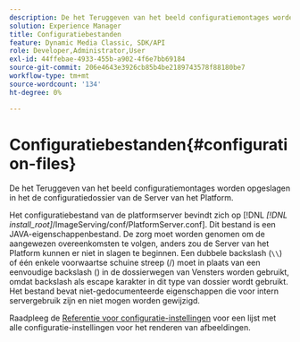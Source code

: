 ```yaml
---
description: De het Teruggeven van het beeld configuratiemontages worden opgeslagen in het de configuratiedossier van de Server van het Platform.
solution: Experience Manager
title: Configuratiebestanden
feature: Dynamic Media Classic, SDK/API
role: Developer,Administrator,User
exl-id: 44ffebae-4933-455b-a902-4f6e7bb69184
source-git-commit: 206e4643e3926cb85b4be2189743578f88180be7
workflow-type: tm+mt
source-wordcount: '134'
ht-degree: 0%

---
```


# Configuratiebestanden{#configuration-files}

De het Teruggeven van het beeld configuratiemontages worden opgeslagen in het de configuratiedossier van de Server van het Platform.

Het configuratiebestand van de platformserver bevindt zich op [!DNL *[!DNL install_root]*/ImageServing/conf/PlatformServer.conf]. Dit bestand is een JAVA-eigenschappenbestand. De zorg moet worden genomen om de aangewezen overeenkomsten te volgen, anders zou de Server van het Platform kunnen er niet in slagen te beginnen. Een dubbele backslash (`\\`) of één enkele voorwaartse schuine streep (/) moet in plaats van een eenvoudige backslash (\) in de dossierwegen van Vensters worden gebruikt, omdat backslash als escape karakter in dit type van dossier wordt gebruikt. Het bestand bevat niet-gedocumenteerde eigenschappen die voor intern servergebruik zijn en niet mogen worden gewijzigd.

Raadpleeg de [Referentie voor configuratie-instellingen](../../../../../ir-api/server-admin/image-rendering-api-ref/c-ir-server-administration/c-ir-configuration-settings-reference/c-ir-configuration-settings-reference.md#concept-6947a512d4c94e9fb8a71b80243fee81) voor een lijst met alle configuratie-instellingen voor het renderen van afbeeldingen.
